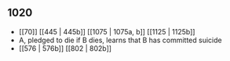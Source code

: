 ## 1020
- [[70]] [[445 | 445b]] [[1075 | 1075a, b]] [[1125 | 1125b]] 
- A, pledged to die if B dies, learns that B has committed suicide
- [[576 | 576b]] [[802 | 802b]] 

